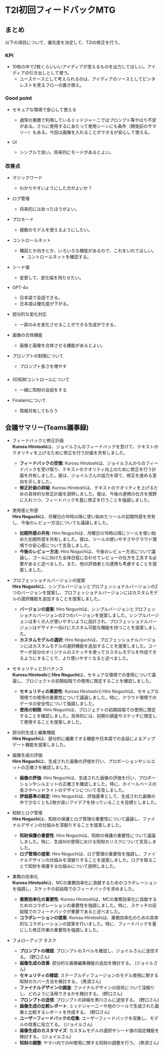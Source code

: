 # T2I初回フィードバックMTG
## まとめ
以下の項目について、優先度を決定して、T2Iの修正を行う。

### KPI
- 10枚の中で2枚くらいいいアイディアが思えるものを出力してほしい。アイディアの引き出しとして使う。
    - ユースケースとして考えられるのは、アイディアのソースとしてピンタレストを見るフローの置き換え。


### Good point
- セキュアな環境で安心して使える
    - 通常の業務で利用しているミッドジャーニではプロンプト等やはり不安がある。さらに使用するにあたって使用シーンにも条件（開発前のサマリー）もある。今回は画像を入れることができるが安心して使える。

- UI
    - シンプルで良い。将来的にモードがあるとよい。

### 改善点
- マジックワード
    - わかりやすいようにした方がよいか？

- ログ管理
    - 将来的にはあったほうがよい。

- プロモード
    - 複数のモデルを使えるようにしたい。

- コントロールネット
    - 構図とか向きとか、いろいろな機能があるので、これをいれてほしい。
      - コントロールネットを確認する。

- シード値
    - 変更して、変化幅を持たせたい。

- GPT-4o
    - 日本語で会話できる。
    - 日本語は優先度が下がる。

- 部分的な変化対応
    - 一部のみを変化させることができる生成ができる。

- 画像の合体機能
    - 画像と画像を合体させる機能があるとよい。

- プロンプトの制限について
    - プロンプト長さを増やす

### 
- SD知財コントロールについて
    - 一緒に知財の会話をする

- Finalaimについて
    - 情報共有してもらう

## 会議サマリー(Teams議事録)
- フィードバックと修正計画  
**Kurosu Hirotoshi**は、ジョイルさんのフィードバックを受けて、テキストのクオリティを上げるために修正を行う計画を共有しました。
    - **フィードバックの受領**: Kurosu Hirotoshiは、ジョイルさんからのフィードバックを受け取り、テキストのクオリティ向上のために修正を行う計画を共有しました。彼は、ジョイルさんの協力を得て、修正を進める意向を示しました。
    - **修正計画の詳細**: Kurosu Hirotoshiは、テキストのクオリティを上げるための具体的な修正計画を説明しました。彼は、今後の連携の仕方を視野に入れつつ、フィードバックを基に修正を行うことを強調しました。

- 使用感と所感  
**Hiro Noguchi**は、月曜日の16時以降に使い始めたツールの初期所感を共有し、今後のレビュー方法についても議論しました。
    - **初期所感の共有**: Hiro Noguchiは、月曜日の16時以降にツールを使い始めた初期所感を共有しました。彼は、ツールの使いやすさやクラウド環境での安心感について言及しました。
    - **今後のレビュー方法**: Hiro Noguchiは、今後のレビュー方法について議論し、ゴールに向けた全体日程に合わせてレビューの仕方を工夫する必要があると述べました。また、他の評価者との連携も考慮することを提案しました。

- プロフェッショナルバージョンの提案  
**Hiro Noguchi**は、シンプルバージョンとプロフェッショナルバージョンの2つのバージョンを提案し、プロフェッショナルバージョンにはカスタムモデルの選択機能を追加することを提案しました。
    - **バージョンの提案**: Hiro Noguchiは、シンプルバージョンとプロフェッショナルバージョンの2つのバージョンを提案しました。シンプルバージョンは多くの人が使いやすいように設計され、プロフェッショナルバージョンはデザイナー向けにカスタム可能な機能を持つことを提案しました。
    - **カスタムモデルの選択**: Hiro Noguchiは、プロフェッショナルバージョンにはカスタムモデルの選択機能を追加することを提案しました。ユーザーが自分のオリジナルのスケッチを使ってカスタムモデルを作成できるようにすることで、より使いやすくなると述べました。

- セキュリティとガバナンス  
**Kurosu Hirotoshi**と**Hiro Noguchi**は、セキュアな環境での使用について議論し、プロジェクトの初期段階での使用に限定することを確認しました。
    - **セキュリティの重要性**: Kurosu HirotoshiとHiro Noguchiは、セキュアな環境での使用の重要性について議論しました。特に、クラウド環境でのデータの安全性について強調しました。
    - **使用の制限**: Hiro Noguchiは、プロジェクトの初期段階での使用に限定することを確認しました。具体的には、初期の調査やスケッチに限定して使用することを提案しました。

- 部分的生成と編集機能  
**Hiro Noguchi**は、部分的に編集できる機能や日本語での会話によるアップデート機能を提案しました。

- 画像生成の評価  
**Hiro Noguchi**は、生成された画像の評価を行い、プロポーションやシルエットの正確さを確認しました。
    - **画像の評価**: Hiro Noguchiは、生成された画像の評価を行い、プロポーションやシルエットの正確さを確認しました。特に、ホイールベースの長さやヘッドライトのデザインについて言及しました。
    - **評価基準の設定**: Hiro Noguchiは、評価基準として、生成された画像の中で少なくとも2枚が良いアイデアを持っていることを目標としました。

- 知財とログ管理  
**Hiro Noguchi**は、知財の保護とログ管理の重要性について議論し、ファイナルデザインの仕組みを深掘りすることを提案しました。
    - **知財保護の重要性**: Hiro Noguchiは、知財の保護の重要性について議論しました。特に、生成AIの使用における知財のリスクについて言及しました。
    - **ログ管理の提案**: Hiro Noguchiは、ログ管理の重要性を強調し、ファイナルデザインの仕組みを深掘りすることを提案しました。ログを取ることで知財を保護する仕組みについて説明しました。

- 業務の効率化  
**Kurosu Hirotoshi**は、MCの業務効率化に貢献するためのコラボレーションを強調し、スケッチの前段階でのフィードバックを求めました。
    - **業務効率化の重要性**: Kurosu Hirotoshiは、MCの業務効率化に貢献するためのコラボレーションの重要性を強調しました。特に、スケッチの前段階でのフィードバックが重要であると述べました。
    - **コラボレーションの提案**: Kurosu Hirotoshiは、業務効率化のための具体的なコラボレーションの提案を行いました。特に、フィードバックを基にした修正作業の重要性を強調しました。

- フォローアップ タスク
    - **プロンプトの確認**: プロンプトのスペルを確認し、ジョイルさんに送信する。 (野口さん)
    - **画像生成の改善**: 部分的な画像編集機能の追加を検討する。 (ジョイルさん)
    - **セキュリティの確認**: ステーブルディフュージョンのモデル使用に関する知財のカバー方法を検討する。 (黒須さん)
    - **ファイナルデザインの調査**: ファイナルデザインの技術について深掘りし、どのように活用できるかを検討する。 (野口さん)
    - **プロンプトの送信**: プロンプトの詳細を黒川さんに送信する。 (野口さん)
    - **画像生成の比較レポート**: ミッドジャーニーや他のツールで生成された画像と比較するレポートを作成する。 (野口さん)
    - **ユーザーフィードバックの収集**: ユーザーフィードバックを収集し、モデルの改善に役立てる。 (ジョイルさん)
    - **画像生成のカスタマイズ**: カスタムモデルの選択やシード値の設定機能を検討する。 (ジョイルさん)
    - **知財の調整**: ヤマハ内でのAI使用に関する知財の調整を行う。 (黒須さん)